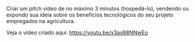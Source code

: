 Criar um pitch vídeo de no máximo 3 minutos (hospedá-lo), vendendo ou expondo sua ideia sobre os benefícios tecnológicos do seu projeto empregados na agricultura.

Veja o vídeo criado aqui: https://youtu.be/x3as88NNwEo
